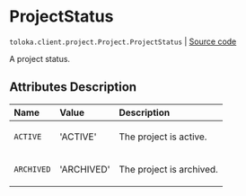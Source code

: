 # ProjectStatus
`toloka.client.project.Project.ProjectStatus` | [Source code](https://github.com/Toloka/toloka-kit/blob/v1.2.1/src/client/project/__init__.py#L128)

A project status.

## Attributes Description

| Name | Value | Description |
| :------| :-----------| :----------| 
`ACTIVE`|'ACTIVE'|<p>The project is active.</p>
`ARCHIVED`|'ARCHIVED'|<p>The project is archived.</p>

